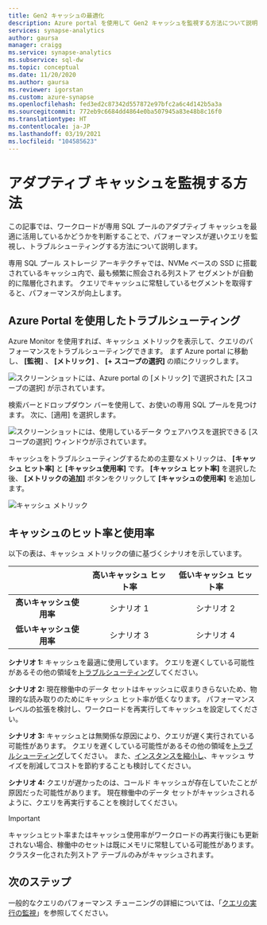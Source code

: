 ```yaml
---
title: Gen2 キャッシュの最適化
description: Azure portal を使用して Gen2 キャッシュを監視する方法について説明します。
services: synapse-analytics
author: gaursa
manager: craigg
ms.service: synapse-analytics
ms.subservice: sql-dw
ms.topic: conceptual
ms.date: 11/20/2020
ms.author: gaursa
ms.reviewer: igorstan
ms.custom: azure-synapse
ms.openlocfilehash: fed3ed2c87342d557872e97bfc2a6c4d142b5a3a
ms.sourcegitcommit: 772eb9c6684dd4864e0ba507945a83e48b8c16f0
ms.translationtype: HT
ms.contentlocale: ja-JP
ms.lasthandoff: 03/19/2021
ms.locfileid: "104585623"
---
```

# <a name="how-to-monitor-the-adaptive-cache"></a>アダプティブ キャッシュを監視する方法

この記事では、ワークロードが専用 SQL プールのアダプティブ キャッシュを最適に活用しているかどうかを判断することで、パフォーマンスが遅いクエリを監視し、トラブルシューティングする方法について説明します。

専用 SQL プール ストレージ アーキテクチャでは、NVMe ベースの SSD に搭載されているキャッシュ内で、最も頻繁に照会される列ストア セグメントが自動的に階層化されます。 クエリでキャッシュに常駐しているセグメントを取得すると、パフォーマンスが向上します。
 
## <a name="troubleshoot-using-the-azure-portal"></a>Azure Portal を使用したトラブルシューティング

Azure Monitor を使用すれば、キャッシュ メトリックを表示して、クエリのパフォーマンスをトラブルシューティングできます。 まず Azure portal に移動し、 **[監視]** 、 **[メトリック]** 、 **[+ スコープの選択]** の順にクリックします。

![スクリーンショットには、Azure portal の [メトリック] で選択された [スコープの選択] が示されています。](./media/sql-data-warehouse-how-to-monitor-cache/cache-0.png)

検索バーとドロップダウン バーを使用して、お使いの専用 SQL プールを見つけます。 次に、[適用] を選択します。

![スクリーンショットには、使用しているデータ ウェアハウスを選択できる [スコープの選択] ウィンドウが示されています。](./media/sql-data-warehouse-how-to-monitor-cache/cache-1.png)

キャッシュをトラブルシューティングするための主要なメトリックは、 **[キャッシュ ヒット率]** と **[キャッシュ使用率]** です。 **[キャッシュ ヒット率]** を選択した後、 **[メトリックの追加]** ボタンをクリックして **[キャッシュの使用率]** を追加します。 

![キャッシュ メトリック](./media/sql-data-warehouse-how-to-monitor-cache/cache-2.png)

## <a name="cache-hit-and-used-percentage"></a>キャッシュのヒット率と使用率

以下の表は、キャッシュ メトリックの値に基づくシナリオを示しています。

|                                | **高いキャッシュ ヒット率** | **低いキャッシュ ヒット率** |
| :----------------------------: | :---------------------------: | :--------------------------: |
| **高いキャッシュ使用率** |          シナリオ 1           |          シナリオ 2          |
| **低いキャッシュ使用率**  |          シナリオ 3           |          シナリオ 4          |

**シナリオ 1:** キャッシュを最適に使用しています。 クエリを遅くしている可能性があるその他の領域を[トラブルシューティング](sql-data-warehouse-manage-monitor.md)してください。

**シナリオ 2:** 現在稼働中のデータ セットはキャッシュに収まりきらないため、物理的な読み取りのためにキャッシュ ヒット率が低くなります。 パフォーマンス レベルの拡張を検討し、ワークロードを再実行してキャッシュを設定してください。

**シナリオ 3:** キャッシュとは無関係な原因により、クエリが遅く実行されている可能性があります。 クエリを遅くしている可能性があるその他の領域を[トラブルシューティング](sql-data-warehouse-manage-monitor.md)してください。 また、[インスタンスを縮小し](sql-data-warehouse-manage-monitor.md)、キャッシュ サイズを削減してコストを節約することも検討してください。 

**シナリオ 4:** クエリが遅かったのは、コールド キャッシュが存在していたことが原因だった可能性があります。 現在稼働中のデータ セットがキャッシュされるように、クエリを再実行することを検討してください。 

> [!IMPORTANT]
> キャッシュヒット率またはキャッシュ使用率がワークロードの再実行後にも更新されない場合、稼働中のセットは既にメモリに常駐している可能性があります。 クラスター化された列ストア テーブルのみがキャッシュされます。

## <a name="next-steps"></a>次のステップ
一般的なクエリのパフォーマンス チューニングの詳細については、「[クエリの実行の監視](sql-data-warehouse-manage-monitor.md#monitor-query-execution)」を参照してください。

